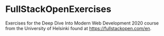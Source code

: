 # FullStackOpenExercises
Exercises for the Deep Dive Into Modern Web Development 2020 course from the University of Helsinki found at https://fullstackopen.com/en.
